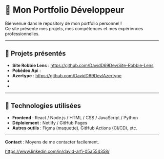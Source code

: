 # 🌟 Mon Portfolio Développeur

Bienvenue dans le repository de mon portfolio personnel !  
Ce site présente mes projets, mes compétences et mes expériences professionnelles.

---

## 🧩 Projets présentés

- **Site Robbie Lens** : https://github.com/DavidD69Dev/Site-Robbie-Lens
- **Pokédex Api** :
- **Azertype** : https://github.com/DavidD69Dev/Azertype  
-
- 

---

## 🚀 Technologies utilisées

- **Frontend** : React / Node.js / HTML / CSS / JavaScript / Python 
- **Déploiement** : Netlify / GitHub Pages
- **Autres outils** : Figma (maquette), GitHub Actions (CI/CD), etc.

---

**Contact** : Moyens de me contacter facilement.

https://www.linkedin.com/in/david-arfi-05a554358/
